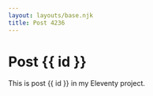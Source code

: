 ```yaml
---
layout: layouts/base.njk
title: Post 4236
---
```


# Post {{ id }}

This is post {{ id }} in my Eleventy project.
